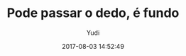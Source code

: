 ---
title: "Pode passar o dedo, é fundo"
subtitle: "Yudi"
image: "img/20170803-yudi.jpg"
date: 2017-08-03 14:52:49
---